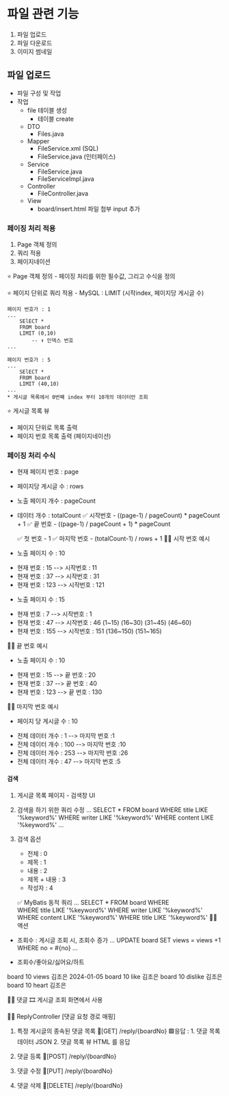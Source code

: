 # 파일 관련 기능

1. 파일 업로드
2. 파일 다운로드
3. 이미지 썸네일

## 파일 업로드

- 파일 구성 및 작업
- 작업
  - file 테이블 생성
    - 테이블 create
  - DTO
    - Files.java
  - Mapper
    - FileService.xml (SQL)
    - FileService.java (인터페이스)
  - Service
    - FileService.java
    - FileServiceImpl.java
  - Controller
    - FileController.java
  - View
    - board/insert.html
      파일 첨부 input 추가

### 페이징 처리 적용
1. Page 객체 정의
2. 쿼리 적용
3. 페이지네이션

⭐ Page 객체 정의
    - 페이징 처리를 위한 필수값, 그리고 수식을 정의

⭐ 페이지 단위로 쿼리 적용
    - MySQL : LIMIT (시작index, 페이지당 게시글 수)

    페이지 번호가 : 1
    ...
        SElECT *
        FROM board
        LIMIT (0,10)
            -- ⬆ 인덱스 번호 
    ...
<!----------------------------------------------->
    페이지 번호가 : 5 
    ...
        SElECT *
        FROM board
        LIMIT (40,10)
    ...
    * 게시글 목록에서 0번째 index 부터 10개의 데이터만 조회

⭐ 게시글 목록 뷰
- 페이지 단위로 목록 출력
- 페이지 번호 목록 출력 (페이지네이션)

### 페이징 처리 수식

- 현재 페이지 번호      : page
- 페이지당 게시글 수    : rows
- 노출 페이지 개수      : pageCount
- 데이터 개수           : totalCount
    ✅ 시작번호    -    ((page-1) / pageCount) * pageCount + 1 
    ✅ 끝 번호    -    ((page-1) / pageCount + 1) * pageCount

    ✅ 첫 번호    -    1
    ✅ 마지막 번호 -    (totalCount-1) / rows + 1
👩‍🏫 시작 번호 예시
- 노출 페이지 수       : 10
* 현재 번호 : 15       --> 시작번호 : 11
* 현재 번호 : 37       --> 시작번호 : 31
* 현재 번호 : 123      --> 시작번호 : 121

- 노출 페이지 수       : 15
* 현재 번호 : 7        --> 시작번호 : 1
* 현재 번호 : 47       --> 시작번호 : 46  (1~15) (16~30) (31~45) (46~60)
* 현재 번호 : 155      --> 시작번호 : 151 (136~150) (151~165)

👩‍🏫 끝 번호 예시
- 노출 페이지 수       : 10
* 현재 번호 : 15       --> 끝 번호 : 20
* 현재 번호 : 37       --> 끝 번호 : 40
* 현재 번호 : 123      --> 끝 번호 : 130

👩‍🏫 마지막 번호 예시
- 페이지 당 게시글 수   : 10
* 전체 데이터 개수 : 1       --> 마지막 번호 :1
* 전체 데이터 개수 : 100     --> 마지막 번호 :10
* 전체 데이터 개수 : 253     --> 마지막 번호 :26
* 전체 데이터 개수 : 47      --> 마지막 번호 :5


#### 검색
1. 게시글 목록 페이지 - 검색창 UI
2. 검색을 하기 위한 쿼리 수정
    ...
        SELECT *
        FROM board
        WHERE title LIKE '%keyword%'
        WHERE writer LIKE '%keyword%'
        WHERE content LIKE '%keyword%'
    ...
3. 검색 옵션
    - 전체        : 0
    - 제목          : 1
    - 내용           : 2
    - 제목 + 내용      : 3
    - 작성자           : 4

    ✅ MyBatis 동적 쿼리
    ...
        SELECT *
        FROM board
        WHERE   
                <if test="option.code == 0"> 
                     WHERE title LIKE '%keyword%'
                    WHERE writer LIKE '%keyword%'
                    WHERE content LIKE '%keyword%'
                </if>
                <if test="option.code == 1 ">
                     WHERE title LIKE '%keyword%'
                </if>
👩‍🏫 액션
- 조회수
    : 게시글 조회 시, 조회수 증가
    ...
        UPDATE board
            SET views = views +1
            WHERE no = #{no}
    ...

- 조회수/좋아요/싫어요/하트

 board   10   views      김조은     2024-01-05
 board   10   like       김조은
 board   10   dislike    김조은
 board   10   heart      김조은

 👩‍🏫 댓글
 🎞 게시글 조회 화면에서 사용

🐱‍👤 ReplyController
 [댓글 요청 경로 매핑]
 1. 특정 게시글의 종속된 댓글 목록
    📎[GET]     /reply/{boardNo}
    🟩응답     : 1. 댓글 목록 데이터 JSON
                2. 댓글 목록 뷰 HTML 를 응답

 2. 댓글 등록
    📎[POST]    /reply/{boardNo}

 3. 댓글 수정
    📎[PUT]     /reply/{boardNo}

 4. 댓글 삭제
    📎[DELETE]  /reply/{boardNo}
